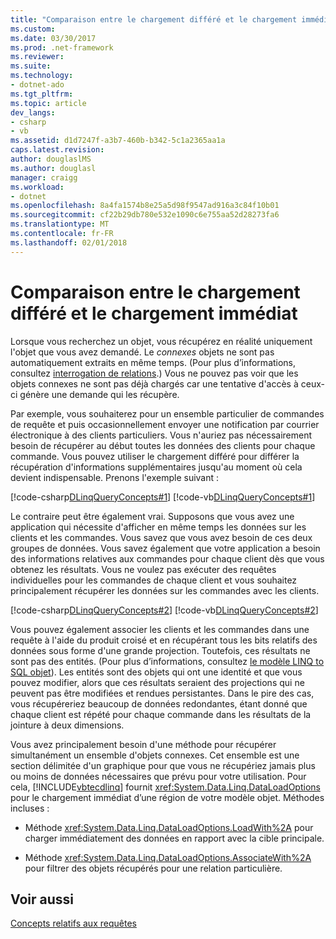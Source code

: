 ```yaml
---
title: "Comparaison entre le chargement différé et le chargement immédiat"
ms.custom: 
ms.date: 03/30/2017
ms.prod: .net-framework
ms.reviewer: 
ms.suite: 
ms.technology:
- dotnet-ado
ms.tgt_pltfrm: 
ms.topic: article
dev_langs:
- csharp
- vb
ms.assetid: d1d7247f-a3b7-460b-b342-5c1a2365aa1a
caps.latest.revision: 
author: douglaslMS
ms.author: douglasl
manager: craigg
ms.workload:
- dotnet
ms.openlocfilehash: 8a4fa1574b8e25a5d98f9547ad916a3c84f10b01
ms.sourcegitcommit: cf22b29db780e532e1090c6e755aa52d28273fa6
ms.translationtype: MT
ms.contentlocale: fr-FR
ms.lasthandoff: 02/01/2018
---
```

# <a name="deferred-versus-immediate-loading"></a>Comparaison entre le chargement différé et le chargement immédiat
Lorsque vous recherchez un objet, vous récupérez en réalité uniquement l'objet que vous avez demandé. Le *connexes* objets ne sont pas automatiquement extraits en même temps. (Pour plus d’informations, consultez [interrogation de relations](../../../../../../docs/framework/data/adonet/sql/linq/querying-across-relationships.md).) Vous ne pouvez pas voir que les objets connexes ne sont pas déjà chargés car une tentative d'accès à ceux-ci génère une demande qui les récupère.  
  
 Par exemple, vous souhaiterez pour un ensemble particulier de commandes de requête et puis occasionnellement envoyer une notification par courrier électronique à des clients particuliers. Vous n'auriez pas nécessairement besoin de récupérer au début toutes les données des clients pour chaque commande. Vous pouvez utiliser le chargement différé pour différer la récupération d'informations supplémentaires jusqu'au moment où cela devient indispensable. Prenons l'exemple suivant :  
  
 [!code-csharp[DLinqQueryConcepts#1](../../../../../../samples/snippets/csharp/VS_Snippets_Data/DLinqQueryConcepts/cs/Program.cs#1)]
 [!code-vb[DLinqQueryConcepts#1](../../../../../../samples/snippets/visualbasic/VS_Snippets_Data/DLinqQueryConcepts/vb/Module1.vb#1)]  
  
 Le contraire peut être également vrai. Supposons que vous avez une application qui nécessite d'afficher en même temps les données sur les clients et les commandes. Vous savez que vous avez besoin de ces deux groupes de données. Vous savez également que votre application a besoin des informations relatives aux commandes pour chaque client dès que vous obtenez les résultats. Vous ne voulez pas exécuter des requêtes individuelles pour les commandes de chaque client et vous souhaitez principalement récupérer les données sur les commandes avec les clients.  
  
 [!code-csharp[DLinqQueryConcepts#2](../../../../../../samples/snippets/csharp/VS_Snippets_Data/DLinqQueryConcepts/cs/Program.cs#2)]
 [!code-vb[DLinqQueryConcepts#2](../../../../../../samples/snippets/visualbasic/VS_Snippets_Data/DLinqQueryConcepts/vb/Module1.vb#2)]  
  
 Vous pouvez également associer les clients et les commandes dans une requête à l'aide du produit croisé et en récupérant tous les bits relatifs des données sous forme d'une grande projection. Toutefois, ces résultats ne sont pas des entités. (Pour plus d’informations, consultez [le modèle LINQ to SQL objet](../../../../../../docs/framework/data/adonet/sql/linq/the-linq-to-sql-object-model.md)). Les entités sont des objets qui ont une identité et que vous pouvez modifier, alors que ces résultats seraient des projections qui ne peuvent pas être modifiées et rendues persistantes. Dans le pire des cas, vous récupéreriez beaucoup de données redondantes, étant donné que chaque client est répété pour chaque commande dans les résultats de la jointure à deux dimensions.  
  
 Vous avez principalement besoin d'une méthode pour récupérer simultanément un ensemble d'objets connexes. Cet ensemble est une section délimitée d'un graphique pour que vous ne récupériez jamais plus ou moins de données nécessaires que prévu pour votre utilisation. Pour cela, [!INCLUDE[vbtecdlinq](../../../../../../includes/vbtecdlinq-md.md)] fournit <xref:System.Data.Linq.DataLoadOptions> pour le chargement immédiat d’une région de votre modèle objet. Méthodes incluses :  
  
-   Méthode <xref:System.Data.Linq.DataLoadOptions.LoadWith%2A> pour charger immédiatement des données en rapport avec la cible principale.  
  
-   Méthode <xref:System.Data.Linq.DataLoadOptions.AssociateWith%2A> pour filtrer des objets récupérés pour une relation particulière.  
  
## <a name="see-also"></a>Voir aussi  
 [Concepts relatifs aux requêtes](../../../../../../docs/framework/data/adonet/sql/linq/query-concepts.md)
